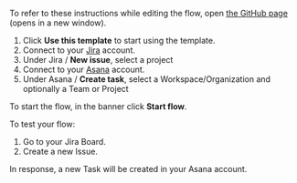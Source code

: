 To refer to these instructions while editing the flow, open [the GitHub page](https://github.com/ot4i/app-connect-templates/blob/main/resources/markdown/Creates%20a%20task%20in%20Asana%20when%20an%20issue%20is%20created%20in%20Jira_instructions.md) (opens in a new window).

1. Click **Use this template** to start using the template.
2. Connect to your [Jira](https://ibm.biz/aasjira) account.
3. Under Jira  / **New issue**, select a project
4. Connect to your [Asana](https://ibm.biz/aasasana) account.
5. Under Asana / **Create task**, select a Workspace/Organization and optionally a Team or Project

To start the flow, in the banner click **Start flow**.

To test your flow:
1. Go to your Jira Board.
2. Create a new Issue.

In response, a new Task will be created in your Asana account.
